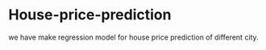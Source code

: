 # House-price-prediction
we have make regression model for house price prediction of different city. 
